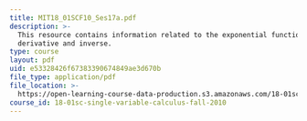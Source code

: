 ```yaml
---
title: MIT18_01SCF10_Ses17a.pdf
description: >-
  This resource contains information related to the exponential functions, its
  derivative and inverse.
type: course
layout: pdf
uid: e53328426f67383390674849ae3d670b
file_type: application/pdf
file_location: >-
  https://open-learning-course-data-production.s3.amazonaws.com/18-01sc-single-variable-calculus-fall-2010/e53328426f67383390674849ae3d670b_MIT18_01SCF10_Ses17a.pdf
course_id: 18-01sc-single-variable-calculus-fall-2010
---
```

